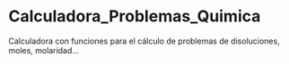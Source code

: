 # Calculadora_Problemas_Quimica
Calculadora con funciones para el cálculo de problemas de disoluciones, moles, molaridad...
